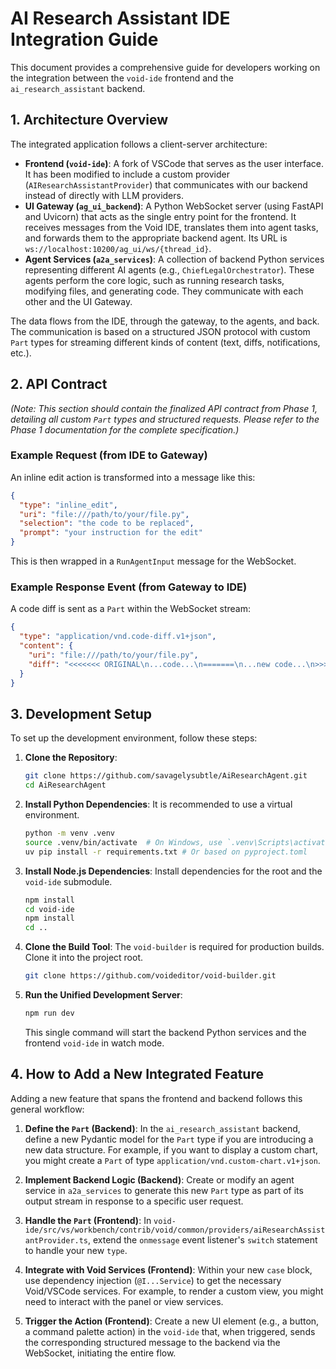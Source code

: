 # AI Research Assistant IDE Integration Guide

This document provides a comprehensive guide for developers working on the integration between the `void-ide` frontend and the `ai_research_assistant` backend.

## 1. Architecture Overview

The integrated application follows a client-server architecture:

-   **Frontend (`void-ide`)**: A fork of VSCode that serves as the user interface. It has been modified to include a custom provider (`AIResearchAssistantProvider`) that communicates with our backend instead of directly with LLM providers.
-   **UI Gateway (`ag_ui_backend`)**: A Python WebSocket server (using FastAPI and Uvicorn) that acts as the single entry point for the frontend. It receives messages from the Void IDE, translates them into agent tasks, and forwards them to the appropriate backend agent. Its URL is `ws://localhost:10200/ag_ui/ws/{thread_id}`.
-   **Agent Services (`a2a_services`)**: A collection of backend Python services representing different AI agents (e.g., `ChiefLegalOrchestrator`). These agents perform the core logic, such as running research tasks, modifying files, and generating code. They communicate with each other and the UI Gateway.

The data flows from the IDE, through the gateway, to the agents, and back. The communication is based on a structured JSON protocol with custom `Part` types for streaming different kinds of content (text, diffs, notifications, etc.).

## 2. API Contract

*(Note: This section should contain the finalized API contract from Phase 1, detailing all custom `Part` types and structured requests. Please refer to the Phase 1 documentation for the complete specification.)*

### Example Request (from IDE to Gateway)

An inline edit action is transformed into a message like this:
```json
{
  "type": "inline_edit",
  "uri": "file:///path/to/your/file.py",
  "selection": "the code to be replaced",
  "prompt": "your instruction for the edit"
}
```

This is then wrapped in a `RunAgentInput` message for the WebSocket.

### Example Response Event (from Gateway to IDE)

A code diff is sent as a `Part` within the WebSocket stream:
```json
{
  "type": "application/vnd.code-diff.v1+json",
  "content": {
    "uri": "file:///path/to/your/file.py",
    "diff": "<<<<<<< ORIGINAL\n...code...\n=======\n...new code...\n>>>>>>> UPDATED"
  }
}
```

## 3. Development Setup

To set up the development environment, follow these steps:

1.  **Clone the Repository**:
    ```bash
    git clone https://github.com/savagelysubtle/AiResearchAgent.git
    cd AiResearchAgent
    ```

2.  **Install Python Dependencies**: It is recommended to use a virtual environment.
    ```bash
    python -m venv .venv
    source .venv/bin/activate  # On Windows, use `.venv\Scripts\activate`
    uv pip install -r requirements.txt # Or based on pyproject.toml
    ```

3.  **Install Node.js Dependencies**: Install dependencies for the root and the `void-ide` submodule.
    ```bash
    npm install
    cd void-ide
    npm install
    cd ..
    ```
4.  **Clone the Build Tool**: The `void-builder` is required for production builds. Clone it into the project root.
    ```bash
    git clone https://github.com/voideditor/void-builder.git
    ```

5.  **Run the Unified Development Server**:
    ```bash
    npm run dev
    ```
    This single command will start the backend Python services and the frontend `void-ide` in watch mode.

## 4. How to Add a New Integrated Feature

Adding a new feature that spans the frontend and backend follows this general workflow:

1.  **Define the `Part` (Backend)**: In the `ai_research_assistant` backend, define a new Pydantic model for the `Part` type if you are introducing a new data structure. For example, if you want to display a custom chart, you might create a `Part` of type `application/vnd.custom-chart.v1+json`.

2.  **Implement Backend Logic (Backend)**: Create or modify an agent service in `a2a_services` to generate this new `Part` type as part of its output stream in response to a specific user request.

3.  **Handle the `Part` (Frontend)**: In `void-ide/src/vs/workbench/contrib/void/common/providers/aiResearchAssistantProvider.ts`, extend the `onmessage` event listener's `switch` statement to handle your new `type`.

4.  **Integrate with Void Services (Frontend)**: Within your new `case` block, use dependency injection (`@I...Service`) to get the necessary Void/VSCode services. For example, to render a custom view, you might need to interact with the panel or view services.

5.  **Trigger the Action (Frontend)**: Create a new UI element (e.g., a button, a command palette action) in the `void-ide` that, when triggered, sends the corresponding structured message to the backend via the WebSocket, initiating the entire flow.